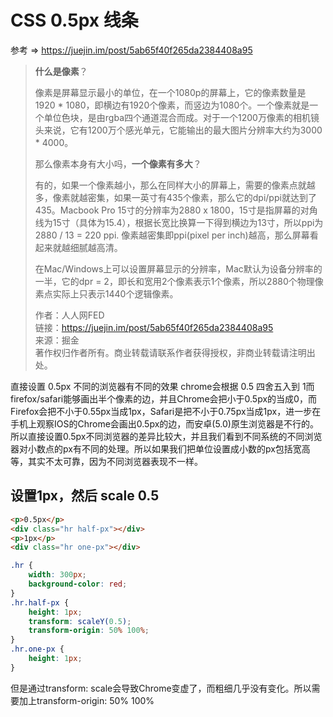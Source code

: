 # CSS 0.5px 线条

参考 => https://juejin.im/post/5ab65f40f265da2384408a95

> **什么是像素**？
>
> 像素是屏幕显示最小的单位，在一个1080p的屏幕上，它的像素数量是1920 * 1080，即横边有1920个像素，而竖边为1080个。一个像素就是一个单位色块，是由rgba四个通道混合而成。对于一个1200万像素的相机镜头来说，它有1200万个感光单元，它能输出的最大图片分辨率大约为3000 * 4000。
> 
> 那么像素本身有大小吗，**一个像素有多大**？
> 
> 有的，如果一个像素越小，那么在同样大小的屏幕上，需要的像素点就越多，像素就越密集，如果一英寸有435个像素，那么它的dpi/ppi就达到了435。Macbook Pro 15寸的分辨率为2880 x 1800，15寸是指屏幕的对角线为15寸（具体为15.4），根据长宽比换算一下得到横边为13寸，所以ppi为2880 / 13 = 220 ppi. 像素越密集即ppi(pixel per inch)越高，那么屏幕看起来就越细腻越高清。
> 
> 在Mac/Windows上可以设置屏幕显示的分辨率，Mac默认为设备分辨率的一半，它的dpr = 2，即长和宽用2个像素表示1个像素，所以2880个物理像素点实际上只表示1440个逻辑像素。
> 
> 作者：人人网FED  
链接：https://juejin.im/post/5ab65f40f265da2384408a95  
来源：掘金  
著作权归作者所有。商业转载请联系作者获得授权，非商业转载请注明出处。

直接设置 0.5px 不同的浏览器有不同的效果 chrome会根据 0.5 四舍五入到 1而firefox/safari能够画出半个像素的边，并且Chrome会把小于0.5px的当成0，而Firefox会把不小于0.55px当成1px，Safari是把不小于0.75px当成1px，进一步在手机上观察IOS的Chrome会画出0.5px的边，而安卓(5.0)原生浏览器是不行的。所以直接设置0.5px不同浏览器的差异比较大，并且我们看到不同系统的不同浏览器对小数点的px有不同的处理。所以如果我们把单位设置成小数的px包括宽高等，其实不太可靠，因为不同浏览器表现不一样。

## 设置1px，然后 scale 0.5

```html
<p>0.5px</p>
<div class="hr half-px"></div>
<p>1px</p>
<div class="hr one-px"></div>
```

```css
.hr {
	width: 300px;
	background-color: red;
}
.hr.half-px {
	height: 1px;
	transform: scaleY(0.5);
	transform-origin: 50% 100%;
}
.hr.one-px {
	height: 1px;
}
```

但是通过transform: scale会导致Chrome变虚了，而粗细几乎没有变化。所以需要加上transform-origin: 50% 100%
